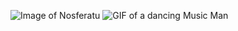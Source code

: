 ![Image of Nosferatu](https://cdn.britannica.com/55/182855-050-876A7F4E/Max-Schreck-Nosferatu-Murnau-FW.jpg)
![GIF of a dancing Music Man](https://c.tenor.com/Lyaf5mGl2PkAAAAC/music-man-dj-music-man.gif)
